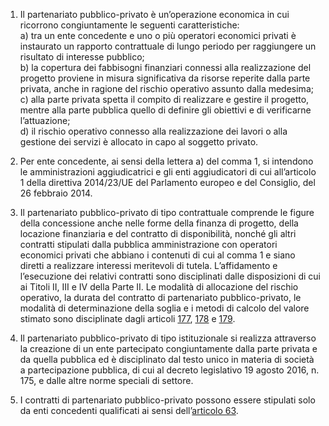 1. Il partenariato pubblico-privato è un’operazione economica in cui ricorrono congiuntamente le seguenti caratteristiche: <br>a) tra un ente concedente e uno o più operatori economici privati è instaurato un rapporto contrattuale di lungo periodo per raggiungere un risultato di interesse pubblico; <br>b) la copertura dei fabbisogni finanziari connessi alla realizzazione del progetto proviene in misura significativa da risorse reperite dalla parte privata, anche in ragione del rischio operativo assunto dalla medesima; <br>c) alla parte privata spetta il compito di realizzare e gestire il progetto, mentre alla parte pubblica quello di definire gli obiettivi e di verificarne l’attuazione; <br>d) il rischio operativo connesso alla realizzazione dei lavori o alla gestione dei servizi è allocato in capo al soggetto privato.

2. Per ente concedente, ai sensi della lettera a) del comma 1, si intendono le amministrazioni aggiudicatrici e gli enti aggiudicatori di cui all’articolo 1 della direttiva 2014/23/UE del Parlamento europeo e del Consiglio, del 26 febbraio 2014.

3. Il partenariato pubblico-privato di tipo contrattuale comprende le figure della concessione anche nelle forme della finanza di progetto, della locazione finanziaria e del contratto di disponibilità, nonché gli altri contratti stipulati dalla pubblica amministrazione con operatori economici privati che abbiano i contenuti di cui al comma 1 e siano diretti a realizzare interessi meritevoli di tutela. L’affidamento e l’esecuzione dei relativi contratti sono disciplinati dalle disposizioni di cui ai Titoli II, III e IV della Parte II. Le modalità di allocazione del rischio operativo, la durata del contratto di partenariato pubblico-privato, le modalità di determinazione della soglia e i metodi di calcolo del valore stimato sono disciplinate dagli articoli [177](/index.html?article=articolo-177&version=2), [178](/index.html?article=articolo-178&version=1) e [179](/index.html?article=articolo-179&version=1).

4. Il partenariato pubblico-privato di tipo istituzionale si realizza attraverso la creazione di un ente partecipato congiuntamente dalla parte privata e da quella pubblica ed è disciplinato dal testo unico in materia di società a partecipazione pubblica, di cui al decreto legislativo 19 agosto 2016, n. 175, e dalle altre norme speciali di settore.

5. I contratti di partenariato pubblico-privato possono essere stipulati solo da enti concedenti qualificati ai sensi dell’[articolo 63](/index.html?article=articolo-63&version=2).
